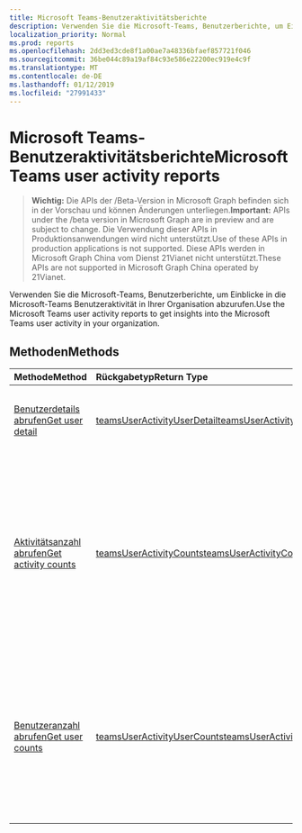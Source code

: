 ```yaml
---
title: Microsoft Teams-Benutzeraktivitätsberichte
description: Verwenden Sie die Microsoft-Teams, Benutzerberichte, um Einblicke in die Microsoft-Teams Benutzeraktivität in Ihrer Organisation abzurufen.
localization_priority: Normal
ms.prod: reports
ms.openlocfilehash: 2dd3ed3cde8f1a00ae7a48336bfaef857721f046
ms.sourcegitcommit: 36be044c89a19af84c93e586e22200ec919e4c9f
ms.translationtype: MT
ms.contentlocale: de-DE
ms.lasthandoff: 01/12/2019
ms.locfileid: "27991433"
---
```

# <a name="microsoft-teams-user-activity-reports"></a><span data-ttu-id="e2e28-103">Microsoft Teams-Benutzeraktivitätsberichte</span><span class="sxs-lookup"><span data-stu-id="e2e28-103">Microsoft Teams user activity reports</span></span>

> <span data-ttu-id="e2e28-104">**Wichtig:** Die APIs der /Beta-Version in Microsoft Graph befinden sich in der Vorschau und können Änderungen unterliegen.</span><span class="sxs-lookup"><span data-stu-id="e2e28-104">**Important:** APIs under the /beta version in Microsoft Graph are in preview and are subject to change.</span></span> <span data-ttu-id="e2e28-105">Die Verwendung dieser APIs in Produktionsanwendungen wird nicht unterstützt.</span><span class="sxs-lookup"><span data-stu-id="e2e28-105">Use of these APIs in production applications is not supported.</span></span> <span data-ttu-id="e2e28-106">Diese APIs werden in Microsoft Graph China vom Dienst 21Vianet nicht unterstützt.</span><span class="sxs-lookup"><span data-stu-id="e2e28-106">These APIs are not supported in Microsoft Graph China operated by 21Vianet.</span></span>

<span data-ttu-id="e2e28-107">Verwenden Sie die Microsoft-Teams, Benutzerberichte, um Einblicke in die Microsoft-Teams Benutzeraktivität in Ihrer Organisation abzurufen.</span><span class="sxs-lookup"><span data-stu-id="e2e28-107">Use the Microsoft Teams user activity reports to get insights into the Microsoft Teams user activity in your organization.</span></span>

## <a name="methods"></a><span data-ttu-id="e2e28-108">Methoden</span><span class="sxs-lookup"><span data-stu-id="e2e28-108">Methods</span></span>

| <span data-ttu-id="e2e28-109">Methode</span><span class="sxs-lookup"><span data-stu-id="e2e28-109">Method</span></span>                                   | <span data-ttu-id="e2e28-110">Rückgabetyp</span><span class="sxs-lookup"><span data-stu-id="e2e28-110">Return Type</span></span>                              | <span data-ttu-id="e2e28-111">Beschreibung</span><span class="sxs-lookup"><span data-stu-id="e2e28-111">Description</span></span>                              |
| :--------------------------------------- | :--------------------------------------- | :--------------------------------------- |
| [<span data-ttu-id="e2e28-112">Benutzerdetails abrufen</span><span class="sxs-lookup"><span data-stu-id="e2e28-112">Get user detail</span></span>](../api/reportroot-getteamsuseractivityuserdetail.md) | [<span data-ttu-id="e2e28-113">teamsUserActivityUserDetail</span><span class="sxs-lookup"><span data-stu-id="e2e28-113">teamsUserActivityUserDetail</span></span>](../resources/teamsuseractivityuserdetail.md) | <span data-ttu-id="e2e28-114">Abrufen von Details zur Microsoft Teams-Benutzeraktivität nach Benutzer.</span><span class="sxs-lookup"><span data-stu-id="e2e28-114">Get details about Microsoft Teams user activity by user.</span></span> |
| [<span data-ttu-id="e2e28-115">Aktivitätsanzahl abrufen</span><span class="sxs-lookup"><span data-stu-id="e2e28-115">Get activity counts</span></span>](../api/reportroot-getteamsuseractivitycounts.md) | [<span data-ttu-id="e2e28-116">teamsUserActivityCounts</span><span class="sxs-lookup"><span data-stu-id="e2e28-116">teamsUserActivityCounts</span></span>](../resources/teamsuseractivitycounts.md) | <span data-ttu-id="e2e28-117">Ruft die Anzahl von Microsoft Teams-Aktivitäten nach Aktivitätstyp ab.</span><span class="sxs-lookup"><span data-stu-id="e2e28-117">Get the number of Microsoft Teams activities by activity type.</span></span> <span data-ttu-id="e2e28-118">Die Aktivitätstypen geben die Anzahl von Chatnachrichten, privaten Chatnachrichten, Anrufen oder Besprechungen der Teams an.</span><span class="sxs-lookup"><span data-stu-id="e2e28-118">The activity types are number of teams chat messages, private chat messages, calls, or meetings.</span></span> |
| [<span data-ttu-id="e2e28-119">Benutzeranzahl abrufen</span><span class="sxs-lookup"><span data-stu-id="e2e28-119">Get user counts</span></span>](../api/reportroot-getteamsuseractivityusercounts.md) | [<span data-ttu-id="e2e28-120">teamsUserActivityUserCounts</span><span class="sxs-lookup"><span data-stu-id="e2e28-120">teamsUserActivityUserCounts</span></span>](../resources/teamsuseractivityusercounts.md) | <span data-ttu-id="e2e28-121">Ruft die Anzahl der Benutzer nach Aktivitätstyp ab.</span><span class="sxs-lookup"><span data-stu-id="e2e28-121">Get the number of users by activity type.</span></span> <span data-ttu-id="e2e28-122">Die Aktivitätstypen geben die Anzahl von Chatnachrichten, privaten Chatnachrichten, Anrufen oder Besprechungen der Teams an.</span><span class="sxs-lookup"><span data-stu-id="e2e28-122">The activity types are number of teams chat messages, private chat messages, calls, or meetings.</span></span> |
